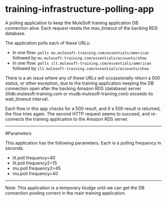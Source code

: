 # training-infrastructure-polling-app

A polling application to keep the MuleSoft training application DB connection alive. Each request resets the max_timeout of the backing RDS database. 

The application polls each of these URLs: 

* In one flow: `polls mu.mulesoft-training.com/essentials/american` followed by  `mu.mulesoft-training.com/essentials/accounts/show`
* In one flow: `polls ilt.mulesoft-training.com/essentials/american` followed by  `ilt.mulesoft-training.com/essentials/accounts/show`

There is a an issue where any of these URLs will occassionally return a 500 status, or other exception, due to the training application keeping the DB connection open after the backing Amazon RDS (database) server (iltdb.mulesoft-training.com or mudb.mulesoft-training.com) exceeds its wait_timeout interval. 

Each flow in this app checks for a 500 result, and if a 500 result is returned, the flow tries again. The second HTTP request seems to succeed, and re-connects the training application to the Amazon RDS server. 

---
#Parameters

This application has the following parameters. Each is a polling frequency in seconds. 

- ilt.poll.frequency=40
- ilt.poll.frequency2=15
- mu.poll.frequency2=45
- mu.poll.frequency=40

---

Note: This application is a temporary kludge until we can get the DB connection pooling correct in the main training application. 
